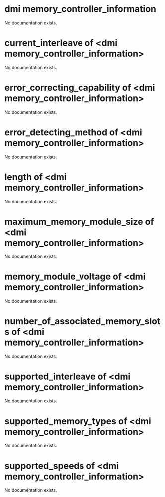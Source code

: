 # dmi memory_controller_information

No documentation exists.

# current_interleave of &lt;dmi memory_controller_information&gt;

No documentation exists.

# error_correcting_capability of &lt;dmi memory_controller_information&gt;

No documentation exists.

# error_detecting_method of &lt;dmi memory_controller_information&gt;

No documentation exists.

# length of &lt;dmi memory_controller_information&gt;

No documentation exists.

# maximum_memory_module_size of &lt;dmi memory_controller_information&gt;

No documentation exists.

# memory_module_voltage of &lt;dmi memory_controller_information&gt;

No documentation exists.

# number_of_associated_memory_slots of &lt;dmi memory_controller_information&gt;

No documentation exists.

# supported_interleave of &lt;dmi memory_controller_information&gt;

No documentation exists.

# supported_memory_types of &lt;dmi memory_controller_information&gt;

No documentation exists.

# supported_speeds of &lt;dmi memory_controller_information&gt;

No documentation exists.
